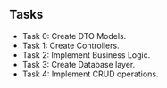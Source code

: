 ## Tasks
- Task 0:
	Create DTO Models.
- Task 1:
	Create Controllers.
- Task 2:
	Implement Business Logic. 
- Task 3:
	Create Database layer.
- Task 4: 
	Implement CRUD operations. 
